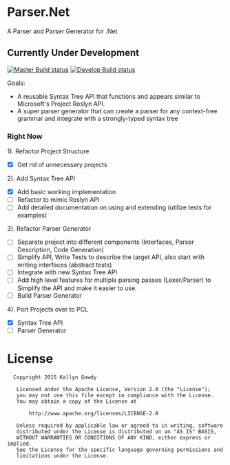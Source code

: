 # Parser.Net
A Parser and Parser Generator for .Net

## Currently Under Development

[![Master Build status](https://ci.appveyor.com/api/projects/status/2bllnjr75h37vi5w/branch/master?svg=true&passingText=master%20-%20passing&failingText=master%20-%20failing&pendingText=master%20-%20pending)](https://ci.appveyor.com/project/KallynGowdy/parser-net/branch/master)
[![Develop Build status](https://ci.appveyor.com/api/projects/status/2bllnjr75h37vi5w/branch/develop?svg=true&passingText=develop%20-%20passing&failingText=develop%20-%20failing&pendingText=develop%20-%20pending)](https://ci.appveyor.com/project/KallynGowdy/parser-net/branch/develop)

Goals:

- A reusable Syntax Tree API that functions and appears similar to Microsoft's Project Roslyn API.
- A super parser generator that can create a parser for any context-free grammar and integrate with a strongly-typed syntax tree

### Right Now

1). Refactor Project Structure
  - [x] Get rid of unnecessary projects

2). Add Syntax Tree API
  - [x] Add basic working implementation
  - [ ] Refactor to mimic Roslyn API
  - [ ] Add detailed documentation on using and extending (utilize tests for examples)

3). Refactor Parser Generator
  - [ ] Separate project into different components (Interfaces, Parser Description, Code Generation)
  - [ ] Simplify API, Write Tests to describe the target API, also start with writing interfaces (abstract tests)
  - [ ] Integrate with new Syntax Tree API
  - [ ] Add high level features for multiple parsing passes (Lexer/Parser) to Simplify the API and make it easier to use.
  - [ ] Build Parser Generator

4). Port Projects over to PCL
  - [x] Syntax Tree API
  - [ ] Parser Generator

# License

```
  Copyright 2015 Kallyn Gowdy

   Licensed under the Apache License, Version 2.0 (the "License");
   you may not use this file except in compliance with the License.
   You may obtain a copy of the License at

       http://www.apache.org/licenses/LICENSE-2.0

   Unless required by applicable law or agreed to in writing, software
   distributed under the License is distributed on an "AS IS" BASIS,
   WITHOUT WARRANTIES OR CONDITIONS OF ANY KIND, either express or implied.
   See the License for the specific language governing permissions and
   limitations under the License.
```
